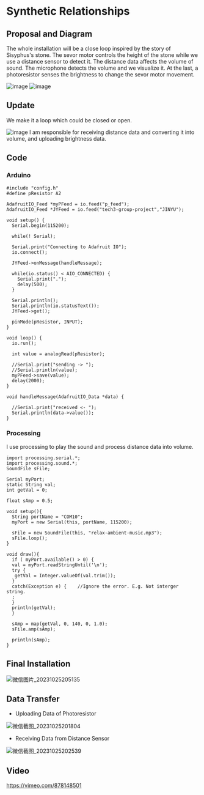 # Synthetic Relationships

## Proposal and Diagram
The whole installation will be a close loop inspired by the story of Sisyphus's stone. The sevor motor controls the height of the stone while we use a distance sensor to detect it. 
The distance data affects the volume of sound. The microphone detects the volume and we visualize it. 
At the last, a photoresistor senses the brightness to change the sevor motor movement.

![image](https://github.com/pfyuan110/CT3-FA23/assets/113642868/09d8dc2f-fd24-46ef-90bb-2fa84dbb4f9c)
![image](https://github.com/pfyuan110/CT3-FA23/assets/113642868/c6371afe-fc21-4b37-b03f-af3a04e13200)

## Update
We make it a loop which could be closed or open.

![image](https://github.com/pfyuan110/CT3-FA23/assets/113642868/f8649865-ce34-492e-b2e5-e934397af012)
I am responsible for receiving distance data and converting it into volume, and uploading brightness data.

## Code
### Arduino
```
#include "config.h"
#define pResistor A2

AdafruitIO_Feed *myPFeed = io.feed("p_feed");
AdafruitIO_Feed *JYFeed = io.feed("tech3-group-project","JINYU");

void setup() {
  Serial.begin(115200);

  while(! Serial);

  Serial.print("Connecting to Adafruit IO");
  io.connect();

  JYFeed->onMessage(handleMessage);

  while(io.status() < AIO_CONNECTED) {
    Serial.print(".");
    delay(500);
  }

  Serial.println();
  Serial.println(io.statusText());
  JYFeed->get();

  pinMode(pResistor, INPUT);
}

void loop() {
  io.run();

  int value = analogRead(pResistor);

  //Serial.print("sending -> ");
  //Serial.println(value);
  myPFeed->save(value);
  delay(2000);
}

void handleMessage(AdafruitIO_Data *data) {

  //Serial.print("received <- ");
  Serial.println(data->value());
}
```

### Processing
I use processing to play the sound and process distance data into volume.
```
import processing.serial.*;
import processing.sound.*;
SoundFile sFile;

Serial myPort;
static String val;
int getVal = 0;

float sAmp = 0.5;

void setup(){
  String portName = "COM10";
  myPort = new Serial(this, portName, 115200);
  
  sFile = new SoundFile(this, "relax-ambient-music.mp3");
  sFile.loop();
}

void draw(){
  if ( myPort.available() > 0) { 
  val = myPort.readStringUntil('\n'); 
  try {
   getVal = Integer.valueOf(val.trim());
  }
  catch(Exception e) {    //Ignore the error. E.g. Not interger string.
  ;
  }
  println(getVal);
  }
  
  sAmp = map(getVal, 0, 140, 0, 1.0);
  sFile.amp(sAmp);
  
  println(sAmp);
}
```

## Final Installation
![微信图片_20231025205135](https://github.com/pfyuan110/CT3-FA23/assets/113642868/c902a4f0-c7d2-4468-8235-c3a78433113d)

## Data Transfer
- Uploading Data of Photoresistor

![微信截图_20231025201804](https://github.com/pfyuan110/CT3-FA23/assets/113642868/9cb21697-7f8f-4b77-aa93-cecf8751786a)

- Receiving Data from Distance Sensor

![微信截图_20231025202539](https://github.com/pfyuan110/CT3-FA23/assets/113642868/decda7f7-579f-4d8a-9394-e485d8465d06)

## Video
https://vimeo.com/878148501
